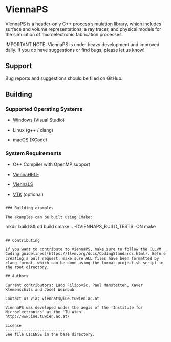 # ViennaPS

ViennaPS is a header-only C++ process simulation library, which includes surface and volume representations, a ray tracer, and physical models for the simulation of microelectronic fabrication processes.

IMPORTANT NOTE: ViennaPS is under heavy development and improved daily. If you do have suggestions or find bugs, please let us know!

## Support

<!-- [Documentation](https://viennatools.github.io/ViennaPS/doxygen/html/index.html) and [Examples](https://viennatools.github.io/ViennaPS/doxygen/html/examples.html) can be found online. -->

Bug reports and suggestions should be filed on GitHub.

<!-- ## Releases
Releases are tagged on the maser branch and available in the [releases section](https://github.com/ViennaTools/ViennaPS/releases). -->

## Building

### Supported Operating Systems

* Windows (Visual Studio)

* Linux (g++ / clang)

* macOS (XCode)


### System Requirements

* C++ Compiler with OpenMP support

* [ViennaHRLE](https://github.com/ViennaTools/viennahrle)

* [ViennaLS](https://github.com/ViennaTools/viennals)

* [VTK](https://vtk.org/) (optional)


<!-- ## Using ViennaPS in your project

Have a look at the [example repo](https://github.com/ViennaTools/viennals-example) for creating a project with ViennaPS as a dependency. -->


<!-- ## Installing (with dependencies already installed)

Since this is a header only project, it does not require any installation.
However, we recommend the following procedure.

Make sure you have [ViennaHRLE](https://github.com/ViennaTools/viennahrle) and [ViennaLS](https://github.com/ViennaTools/viennals) installed on your system and run:

```
git clone github.com/ViennaTools/ViennaPS.git
cd ViennaPS
mkdir build && cd build
cmake .. -DCMAKE_INSTALL_PREFIX=/path/to/your/custom/install/
make install
```

This will install the necessary headers and CMake files to the specified path. If DCMAKE_INSTALL_PREFIX is not specified, it will be installed to the standard path for your system, usually /usr/local/ . -->


<!-- ## Integration in CMake projects

In order to use this library in your CMake project, add the following lines to the CMakeLists.txt of your project:\
(also do not forget to include ViennaHRLE/ViennaLS)

```
set(ViennaPS_DIR "/path/to/your/custom/install/")
find_package(ViennaPS REQUIRED)
add_executable(...)
target_include_directories(${PROJECT_NAME} PUBLIC ${VIENNAPS_INCLUDE_DIRS})
target_link_libraries(${PROJECT_NAME} ${VIENNAPS_LIBRARIES}) -->
```

### Building examples

The examples can be built using CMake:

```
mkdir build && cd build
cmake .. -DVIENNAPS_BUILD_TESTS=ON
make
```

## Contributing

If you want to contribute to ViennaPS, make sure to follow the [LLVM Coding guidelines](https://llvm.org/docs/CodingStandards.html). Before creating a pull request, make sure ALL files have been formatted by clang-format, which can be done using the format-project.sh script in the root directory.

## Authors

Current contributors: Lado Filipovic, Paul Manstetten, Xaver Klemenschits and Josef Weinbub

Contact us via: viennats@iue.tuwien.ac.at

ViennaPS was developed under the aegis of the 'Institute for Microelectronics' at the 'TU Wien'.
http://www.iue.tuwien.ac.at/

License
--------------------------
See file LICENSE in the base directory.
